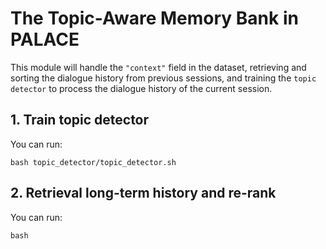# The Topic-Aware Memory Bank in PALACE

This module will handle the `"context"` field in the dataset, retrieving and sorting the dialogue history from previous sessions, and training the `topic detector` to process the dialogue history of the current session.

## 1. Train topic detector

You can run:

`bash topic_detector/topic_detector.sh`

## 2. Retrieval long-term history and re-rank

You can run:

`bash`
